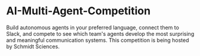 # AI-Multi-Agent-Competition
Build autonomous agents in your preferred language, connect them to Slack, and compete to see which team's agents develop the most surprising and meaningful communication systems. This competition is being hosted by Schmidt Sciences.
